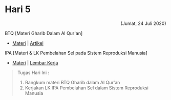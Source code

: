 # Hari 5
<p align="right">(Jumat, 24 Juli 2020) </p>

BTQ [Materi Gharib Dalam Al Qur'an]
* [Materi](https://github.com/Abdullahsams/School-Recap/tree/master/Minggu%201/Hari%205/GHARIB%20DALAM%20AL%20QUR’AN.pdf) | [Artikel](https://makalahnih.blogspot.com/2017/03/penjelasana-lengkap-ayat-ayat-al.html)

IPA [Materi & LK Pembelahan Sel pada Sistem Reproduksi Manusia]
* [Materi](https://youtu.be/9mH8A_ctR2k) | [Lembar Kerja](hhttps://github.com/Abdullahsams/School-Recap/blob/master/Minggu%201/Hari%205/LEMBAR%20KERJA%20SISWA%203.1.%20Reproduksi%20Manusia%20(Pembelahan%20Sel).docx)

> Tugas Hari Ini :
> 1. Rangkum materi BTQ Gharib dalam Al Qur'an
> 2. Kerjakan LK IPA Pembelahan Sel dalam Sistem Reproduksi Manusia 